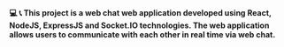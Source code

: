 #### :computer: :telephone_receiver: This project is a web chat web application developed using React, NodeJS, ExpressJS and Socket.IO technologies. The web application allows users to communicate with each other in real time via web chat.
